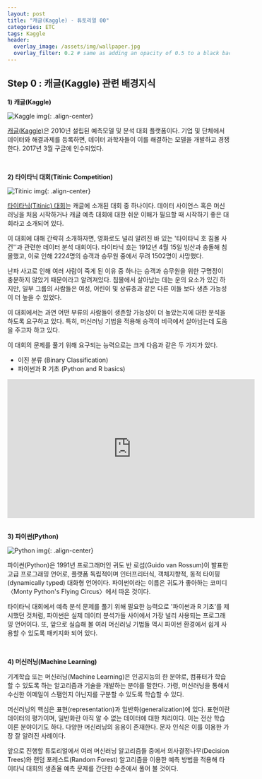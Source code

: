 ```yaml
---
layout: post
title: "캐글(Kaggle) - 튜토리얼 00"
categories: ETC
tags: Kaggle
header:
  overlay_image: /assets/img/wallpaper.jpg
  overlay_filter: 0.2 # same as adding an opacity of 0.5 to a black background
---
```

## Step 0 : 캐글(Kaggle) 관련 배경지식

**1) 캐글(Kaggle)**


![Kaggle img](https://www.kaggle.com/static/images/site-logo.png){: .align-center}


[캐글(Kaggle)](https://www.kaggle.com/)은 2010년 설립된 예측모델 및 분석 대회 플랫폼이다. 기업 및 단체에서 데이터와 해결과제를 등록하면, 데이터 과학자들이 이를 해결하는 모델을 개발하고 경쟁한다. 2017년 3월 구글에 인수되었다.


<br>


**2) 타이타닉 대회(Titinic Competition)**

![Titinic img](https://upload.wikimedia.org/wikipedia/commons/thumb/f/fd/RMS_Titanic_3.jpg/270px-RMS_Titanic_3.jpg){: .align-center}


[타이타닉(Titinic) 대회](https://www.kaggle.com/c/titanic)는 캐글에 소개된 대회 중 하나이다. 데이터 사이언스 혹은 머신러닝을 처음 시작하거나 캐글 예측 대회에 대한 쉬운 이해가 필요할 때 시작하기 좋은 대회라고 소개되어 있다.

이 대회에 대해 간략히 소개하자면, 영화로도 널리 알려진 바 있는 '타이타닉 호 침몰 사건''과 관련한 데이터 분석 대회이다. 타이타닉 호는 1912년 4월 15일 빙산과 충돌해 침몰했고, 이로 인해 2224명의 승객과 승무원 중에서 무려 1502명이 사망했다.

난파 사고로 인해 여러 사람이 죽게 된 이유 중 하나는 승객과 승무원을 위한 구명정이 충분하지 않았기 때문이라고 알려져있다. 침몰에서 살아남는 데는 운의 요소가 있긴 하지만, 일부 그룹의 사람들은 여성, 어린이 및 상류층과 같은 다른 이들 보다 생존 가능성이 더 높을 수 있었다.

이 대회에서는 과연 어떤 부류의 사람들이 생존할 가능성이 더 높았는지에 대한 분석을 하도록 요구하고 있다. 특히, 머신러닝 기법을 적용해 승객이 비극에서 살아남는데 도움을 주고자 하고 있다.

이 대회의 문제를 풀기 위해 요구되는 능력으로는 크게 다음과 같은 두 가지가 있다.

- 이진 분류 (Binary Classification)
- 파이썬과 R 기초 (Python and R basics)

<center>

<iframe width="560" height="315" src="https://www.youtube.com/embed/9xoqXVjBEF8" frameborder="0" allow="accelerometer; autoplay; encrypted-media; gyroscope; picture-in-picture" allowfullscreen></iframe>

</center>

<br>

**3) 파이썬(Python)**

![Python img](https://upload.wikimedia.org/wikipedia/commons/thumb/f/f8/Python_logo_and_wordmark.svg/240px-Python_logo_and_wordmark.svg.png){: .align-center}


파이썬(Python)은 1991년 프로그래머인 귀도 반 로섬(Guido van Rossum)이 발표한 고급 프로그래밍 언어로, 플랫폼 독립적이며 인터프리터식, 객체지향적, 동적 타이핑(dynamically typed) 대화형 언어이다. 파이썬이라는 이름은 귀도가 좋아하는 코미디 〈Monty Python's Flying Circus〉에서 따온 것이다.

타이타닉 대회에서 예측 분석 문제를 풀기 위해 필요한 능력으로 '파이썬과 R 기초'를 제시했던 것처럼, 파이썬은 실제 데이터 분석가들 사이에서 가장 널리 사용되는 프로그래밍 언어이다. 또, 앞으로 실습해 볼 여러 머신러닝 기법들 역시 파이썬 환경에서 쉽게 사용할 수 있도록 패키지화 되어 있다.


<br>

**4) 머신러닝(Machine Learning)**

기계학습 또는 머신러닝(Machine Learning)은 인공지능의 한 분야로, 컴퓨터가 학습할 수 있도록 하는 알고리즘과 기술을 개발하는 분야를 말한다. 가령, 머신러닝을 통해서 수신한 이메일이 스팸인지 아닌지를 구분할 수 있도록 학습할 수 있다.

머신러닝의 핵심은 표현(representation)과 일반화(generalization)에 있다. 표현이란 데이터의 평가이며, 일반화란 아직 알 수 없는 데이터에 대한 처리이다. 이는 전산 학습 이론 분야이기도 하다. 다양한 머신러닝의 응용이 존재한다. 문자 인식은 이를 이용한 가장 잘 알려진 사례이다.

앞으로 진행할 튜토리얼에서 여러 머신러닝 알고리즘들 중에서 의사결정나무(Decision Trees)와 랜덤 포레스트(Random Forest) 알고리즘을 이용한 예측 방법을 적용해 타이타닉 대회의 생존율 예측 문제를 간단한 수준에서 풀어 볼 것이다.
